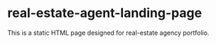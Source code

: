 # real-estate-agent-landing-page
 This is a static HTML page designed for real-estate agency portfolio.
